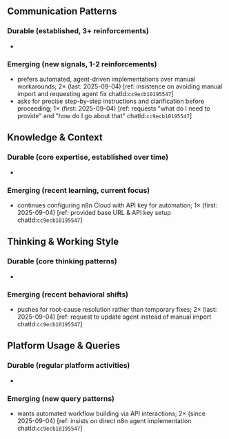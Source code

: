 ## Communication Patterns
### Durable (established, 3+ reinforcements)
-
### Emerging (new signals, 1-2 reinforcements)
- prefers automated, agent-driven implementations over manual workarounds; 2× (last: 2025-09-04) [ref: insistence on avoiding manual import and requesting agent fix chatId:`cc9ecb10195547`]
- asks for precise step-by-step instructions and clarification before proceeding; 1× (first: 2025-09-04) [ref: requests "what do I need to provide" and "how do I go about that" chatId:`cc9ecb10195547`]

## Knowledge & Context
### Durable (core expertise, established over time)
-
### Emerging (recent learning, current focus)
- continues configuring n8n Cloud with API key for automation; 1× (first: 2025-09-04) [ref: provided base URL & API key setup chatId:`cc9ecb10195547`]

## Thinking & Working Style
### Durable (core thinking patterns)
-
### Emerging (recent behavioral shifts)
- pushes for root-cause resolution rather than temporary fixes; 2× (last: 2025-09-04) [ref: request to update agent instead of manual import chatId:`cc9ecb10195547`]

## Platform Usage & Queries
### Durable (regular platform activities)
-
### Emerging (new query patterns)
- wants automated workflow building via API interactions; 2× (since 2025-09-04) [ref: insists on direct n8n agent implementation chatId:`cc9ecb10195547`]